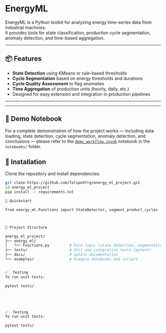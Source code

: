 # EnergyML

EnergyML is a Python toolkit for analyzing energy time-series data from industrial machines.  
It provides tools for state classification, production cycle segmentation, anomaly detection, and time-based aggregation.

---

## 📦 Features

- **State Detection** using KMeans or rule-based thresholds  
- **Cycle Segmentation** based on energy thresholds and durations  
- **Cycle Quality Assessment** to flag anomalies  
- **Time Aggregation** of production units (hourly, daily, etc.)  
- Designed for easy extension and integration in production pipelines

---

---

## 📘 Demo Notebook

For a complete demonstration of how the project works — including data loading, state detection, cycle segmentation, anomaly detection, and conclusions — please refer to the [`demo_workflow.ipynb`](energy_ml_project/notebooks/demo_workflow.ipynb) notebook in the `notebooks/` folder.


## 🔧 Installation

Clone the repository and install dependencies:

```bash
git clone https://github.com/felipe97rg/energy_ml_project.git
cd energy_ml_project
pip install -r requirements.txt

🚀 Quickstart

from energy_ml.Functions import StateDetector, segment_product_cycles



📁 Project Structure

energy_ml_project/
├── energy_ml/
│   └── Functions.py         # Core logic (state detection, segmentation, etc.)
├── tests/                   # Unit and integration tests (pytest)
├── docs/                    # Sphinx documentation
└── examples/                # Example notebooks and scripts


✅  Testing
To run unit tests:

pytest tests/





✅  Testing
To run unit tests:

pytest tests/



